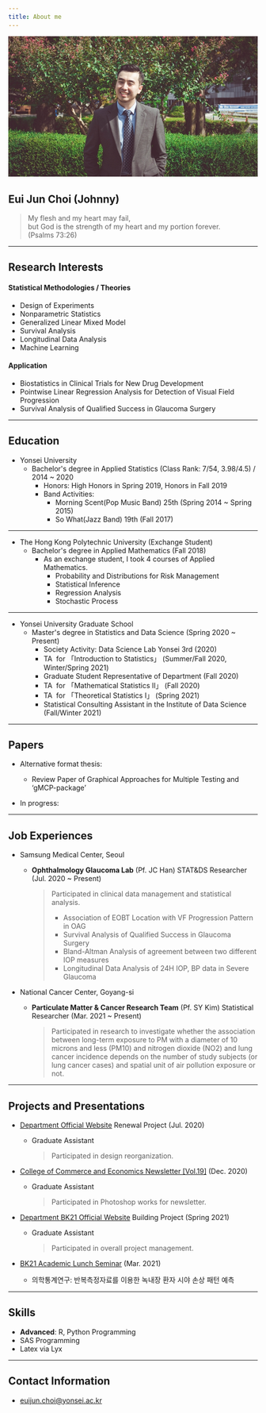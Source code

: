 ```yaml
---
title: About me
---
```



![image3](/assets/img/sample/avatar.jpg)

## **Eui Jun Choi (Johnny)**

> My flesh and my heart may fail,  
> but God is the strength of my heart and my portion forever.   
> (Psalms 73:26)

---

## **Research Interests**

#### **Statistical Methodologies / Theories**

+ Design of Experiments
+ Nonparametric Statistics
+ Generalized Linear Mixed Model
+ Survival Analysis
+ Longitudinal Data Analysis
+ Machine Learning

#### **Application**

+ Biostatistics in Clinical Trials for New Drug Development
+ Pointwise Linear Regression Analysis for Detection of Visual Field Progression
+ Survival Analysis of Qualified Success in Glaucoma Surgery

---

## **Education**

+ Yonsei University
  + Bachelor's degree in Applied Statistics (Class Rank: 7/54, 3.98/4.5) / 2014 ~ 2020
    + Honors: High Honors in Spring 2019, Honors in Fall 2019
    + Band Activities: 
      + Morning Scent(Pop Music Band) 25th (Spring 2014 ~ Spring 2015)
      + So What(Jazz Band) 19th (Fall 2017)  

---

+ The Hong Kong Polytechnic University (Exchange Student)
  + Bachelor's degree in Applied Mathematics (Fall 2018)
    + As an exchange student, I took 4 courses of Applied Mathematics.
      + Probability and Distributions for Risk Management
      + Statistical Inference
      + Regression Analysis
      + Stochastic Process  

---

- Yonsei University Graduate School
  - Master's degree in Statistics and Data Science (Spring 2020 ~ Present)
    - Society Activity: Data Science Lab Yonsei 3rd (2020)  
    - TA &nbsp;for 「Introduction to Statistics」 (Summer/Fall 2020, Winter/Spring 2021)
    - Graduate Student Representative of Department (Fall 2020)
    - TA &nbsp;for 「Mathematical Statistics II」 (Fall 2020)
    - TA &nbsp;for 「Theoretical Statistics I」 (Spring 2021)
    - Statistical Consulting Assistant in the Institute of Data Science (Fall/Winter 2021)

---

## **Papers**

+ Alternative format thesis:
  + Review Paper of Graphical Approaches for Multiple Testing and ‘gMCP-package’
    
+ In progress: 

---

## **Job Experiences**

+ Samsung Medical Center, Seoul 

  + **Ophthalmology Glaucoma Lab** (Pf. JC Han) STAT&DS Researcher (Jul. 2020 ~ Present) 

    > Participated in clinical data management and statistical analysis.
    >
    > - Association of EOBT Location with VF Progression Pattern in OAG
    > - Survival Analysis of Qualified Success in Glaucoma Surgery
    > - Bland-Altman Analysis of agreement between two different IOP measures
    > - Longitudinal Data Analysis of 24H IOP, BP data in Severe Glaucoma
  
+ National Cancer Center, Goyang-si

  + **Particulate Matter & Cancer Research Team** (Pf. SY Kim) Statistical Researcher (Mar. 2021 ~ Present)

    > Participated in research to investigate whether the association between long-term exposure to PM with a diameter of 10 microns and less (PM10) and nitrogen dioxide (NO2) and lung cancer incidence depends on the number of study subjects (or lung cancer cases) and spatial unit of air pollution exposure or not.
    >

---

## **Projects and Presentations** 

+ [Department Official Website](https://stat.yonsei.ac.kr/stat/index.do) Renewal Project (Jul. 2020)
  
  + Graduate Assistant 
  
    > Participated in design reorganization.
  
+ [College of Commerce and Economics Newsletter [Vol.19]](https://ybe.yonsei.ac.kr/ybe/newsletter/1.do?mode=view&articleNo=108023&article.offset=0&articleLimit=10) (Dec. 2020)
  
  + Graduate Assistant 
  
    > Participated in Photoshop works for newsletter.
  
+ [Department BK21 Official Website](http://bk21-bigdata.yonsei.ac.kr) Building Project (Spring 2021)

  + Graduate Assistant 

    > Participated in overall project management.

+ [BK21 Academic Lunch Seminar](https://www.youtube.com/watch?v=R4Hvzjah25k) (Mar. 2021)

  + 의학통계연구: 반복측정자료를 이용한 녹내장 환자 시야 손상 패턴 예측 

---

## **Skills**

+ **Advanced**: R, Python Programming
+ SAS Programming
+ Latex via Lyx

---

## **Contact Information**

+ euijun.choi@yonsei.ac.kr

